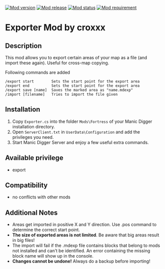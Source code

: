 [![Mod version](https://img.shields.io/badge/mod_version-1.0-brightgreen.svg?style=flat-square)]()
[![Mod release](https://img.shields.io/badge/release_date-2014--03--12-brightgreen.svg?style=flat-square)]()
[![Mod status](https://img.shields.io/badge/mod_status-stable-brightgreen.svg?style=flat-square)]()
[![Mod requirement](https://img.shields.io/badge/manicdigger_version->2014--02--01-brightgreen.svg?style=flat-square)]()

Exporter Mod by croxxx
======================

Description
-----------
This mod allows you to export certain areas of your map as a file (and import these again).
Useful for cross-map copying.

Following commands are added

	/export start		 Sets the start point for the export area
	/export end			 Sets the start point for the export area
	/export save [name]	 Saves the marked area as "name.mdexp"
	/import	[filename]	 Tries to import the file given


Installation
------------
1. Copy `Exporter.cs` into the folder `Mods\Fortress` of your Manic Digger installation directory.
2. Open `ServerClient.txt` in `UserData\Configuration` and add the privileges you need.
3. Start Manic Digger Server and enjoy a few useful extra commands.


Available privilege
-------------------
- export


Compatibility
-------------
- no conflicts with other mods


Additional Notes
----------------
- Areas get imported in positive X and Y direction. Use .pos command to determine the correct start point.
- **The size of exported areas is not limited**. Be aware that big areas result in big files!
- The import will fail if the .mdexp file contains blocks that belong to mods not installed and can't be identified.
  An error containing the missing block name will show up in the console.
- **Changes cannot be undone!** Always do a backup before importing!

